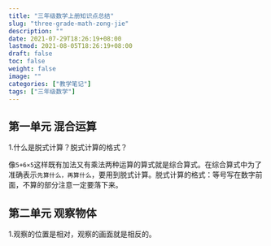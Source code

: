 ```yaml
---
title: "三年级数学上册知识点总结"
slug: "three-grade-math-zong-jie"
description: ""
date: 2021-07-29T18:26:19+08:00
lastmod: 2021-08-05T18:26:19+08:00
draft: false
toc: false
weight: false
image: ""
categories: ["教学笔记"]
tags: ["三年级数学"]
---
```


## 第一单元 混合运算

1.什么是脱式计算？脱式计算的格式？

像`5+6×5`这样既有加法又有乘法两种运算的算式就是综合算式。在综合算式中为了准确表示`先算什么，再算什么`，要用到脱式计算。脱式计算的格式：等号写在数字前面，不算的部分注意一定要落下来。

## 第二单元 观察物体

1.观察的位置是相对，观察的画面就是相反的。
